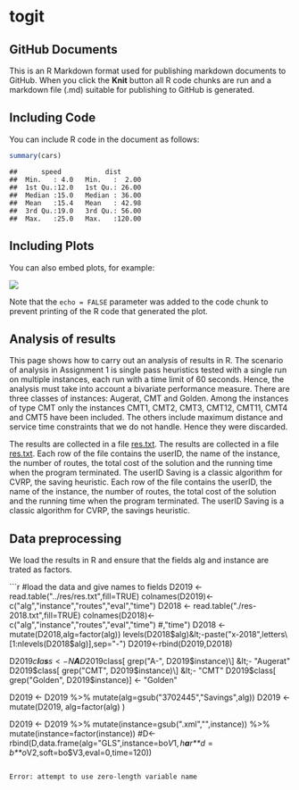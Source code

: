 togit
================

GitHub Documents
----------------

This is an R Markdown format used for publishing markdown documents to GitHub. When you click the **Knit** button all R code chunks are run and a markdown file (.md) suitable for publishing to GitHub is generated.

Including Code
--------------

You can include R code in the document as follows:

``` r
summary(cars)
```

    ##      speed           dist       
    ##  Min.   : 4.0   Min.   :  2.00  
    ##  1st Qu.:12.0   1st Qu.: 26.00  
    ##  Median :15.0   Median : 36.00  
    ##  Mean   :15.4   Mean   : 42.98  
    ##  3rd Qu.:19.0   3rd Qu.: 56.00  
    ##  Max.   :25.0   Max.   :120.00

Including Plots
---------------

You can also embed plots, for example:

![](to_git_files/figure-markdown_github/pressure-1.png)

Note that the `echo = FALSE` parameter was added to the code chunk to prevent printing of the R code that generated the plot.

Analysis of results
-------------------

This page shows how to carry out an analysis of results in R. The scenario of analysis in Assignment 1 is single pass heuristics tested with a single run on multiple instances, each run with a time limit of 60 seconds. Hence, the analysis must take into account a bivariate performance measure. There are three classes of instances: Augerat, CMT and Golden. Among the instances of type CMT only the instances CMT1, CMT2, CMT3, CMT12, CMT11, CMT4 and CMT5 have been included. The others include maximum distance and service time constraints that we do not handle. Hence they were discarded.

The results are collected in a file <a href="./res.txt">res.txt</a>. The results are collected in a file <a href="./res.txt">res.txt</a>. Each row of the file contains the userID, the name of the instance, the number of routes, the total cost of the solution and the running time when the program terminated. The userID Saving is a classic algorithm for CVRP, the saving heuristic. Each row of the file contains the userID, the name of the instance, the number of routes, the total cost of the solution and the running time when the program terminated. The userID Saving is a classic algorithm for CVRP, the savings heuristic.

Data preprocessing
------------------

We load the results in R and ensure that the fields alg and instance are trated as factors.

\`\`\`r \#load the data and give names to fields D2019 &lt;- read.table("../res/res.txt",fill=TRUE) colnames(D2019)&lt;- c("alg","instance","routes","eval","time") D2018 &lt;- read.table("./res-2018.txt",fill=TRUE) colnames(D2018)&lt;- c("alg","instance","routes","eval","time") \#,"time") D2018 &lt;- mutate(D2018,alg=factor(alg)) levels(D2018$alg)&lt;-paste("x-2018",letters\[1:nlevels(D2018$alg)\],sep="-") D2019&lt;-rbind(D2019,D2018)

D2019*c**l**a**s**s* &lt; −*N**A**D*2019class\[ grep("A-", D2019$instance)\] &lt;- "Augerat" D2019$class\[ grep("CMT", D2019$instance)\] &lt;- "CMT" D2019$class\[ grep("Golden", D2019$instance)\] &lt;- "Golden"

D2019 &lt;- D2019 %&gt;% mutate(alg=gsub("3702445","Savings",alg)) D2019 &lt;- mutate(D2019, alg=factor(alg) )

D2019 &lt;- D2019 %&gt;% mutate(instance=gsub(".xml","",instance)) %&gt;% mutate(instance=factor(instance)) \#D&lt;-rbind(D,data.frame(alg="GLS",instance=bo*V*1, *h**a**r**d* = *b**o*V2,soft=bo$V3,eval=0,time=120))

``` }
```

    Error: attempt to use zero-length variable name
